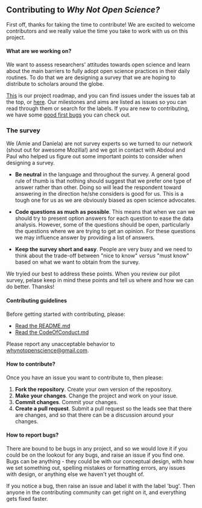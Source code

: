 ## Contributing to *Why Not Open Science?*

First off, thanks for taking the time to contribute! We are excited to welcome contributors and we really value the time you take to work with us on this project.

#### What are we working on?

We want to assess researchers' attitudes towards open science and learn about the main barriers to fully adopt open science practices in their daily routines. To do that we are designing a survey that we are hoping to distribute to scholars around the globe. 

[This](https://github.com/dasaderi/WhyNotOpenScience/blob/master/ROADMAP.md) is our project roadmap, and you can find issues under the issues tab at the top, or [here](https://github.com/dasaderi/WhyNotOpenScience/issues). Our milestones and aims are listed as issues so you can read through them or search for the labels. If you are new to contributing, we have some [good first bugs](https://github.com/dasaderi/WhyNotOpenScience/labels/good%20first%20bugs) you can check out.

### The survey

We (Amie and Daniela) are not survey experts so we turned to our network (shout out for awesome Mozilla!) and we got in contact with Abdoul and Paul who helped us figure out some important points to consider when designing a survey. 

* __Be neutral__ in the language and throughout the survey. A general good rule of thumb is that nothing should suggest that we prefer one type of answer rather than other. Doing so will lead the respondent toward answering in the direction he/she considers is good for us. This is a tough one for us as we are obviously biased as open science advocates.

* __Code questions as much as possible__. This means that when we can we should try to present option answers for each question to ease the data analysis. However, some of the questions should be open, particularly the questions where we are trying to get an opinion. For these questions we may influence answer by providing a list of answers.

* __Keep the survey short and easy__. People are very busy and we need to think about the trade-off between "nice to know" *versus* "must know" based on what we want to obtain from the survey.

We tryied our best to address these points. When you review our pilot survey, pelase keep in mind these points and tell us where and how we can do better. Thansks!

#### Contributing guidelines

Before getting started with contributing, please:
* [Read the README.md](https://github.com/dasaderi/WhyNotOpenScience/blob/master/README.md)
* [Read the CodeOfConduct.md](https://github.com/dasaderi/WhyNotOpenScience/blob/master/CODE_OF_CONDUCT.md)

Please report any unacceptable behavior to whynotopenscience@gmail.com.


#### How to contribute?

Once you have an issue you want to contribute to, then please:

1. **Fork the repository**. Create your own version of the repository.
2. **Make your changes**. Change the project and work on your issue.
3. **Commit changes**. Commit your changes.
4. **Create a pull request**. Submit a pull request so the leads see that there are changes, and so that there can be a discussion around your changes.

#### How to report bugs?

There are bound to be bugs in any project, and so we would love it if you could be on the lookout for any bugs, and raise an issue if you find one. Bugs can be anything - they could be with our conceptual design, with how we set something out, spelling mistakes or formatting errors, any issues with design, or anything else we haven't yet thought of.

If you notice a bug, then raise an issue and label it with the label 'bug'. Then anyone in the contributing community can get right on it, and everything gets fixed faster.
